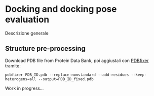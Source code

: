 # Docking and docking pose evaluation

Descrizione generale

## Structure pre-processing

Download PDB file from Protein Data Bank, poi aggiustali con [PDBfixer](https://github.com/openmm/pdbfixer) tramite:

```
pdbfixer PDB_ID.pdb --replace-nonstandard --add-residues --keep-heterogens=all --output=PDB_ID_fixed.pdb
```

Work in progress...
